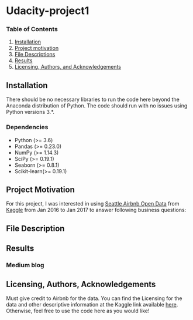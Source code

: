 # Udacity-project1

### Table of Contents

1. [Installation](#installation)
2. [Project motivation](#motivation)
3. [File Descriptions](#files)
4. [Results](#results)
5. [Licensing, Authors, and Acknowledgements](#licensing)

## Installation <a name="installation"></a>
There should be no necessary libraries to run the code here beyond the Anaconda distribution of Python. The code should run with no issues using Python versions 3.*.

### Dependencies
- Python (>= 3.6)
- Pandas (>= 0.23.0)
- NumPy (>= 1.14.3)
- SciPy (>= 0.19.1)
- Seaborn (>= 0.8.1)
- Scikit-learn(>= 0.19.1)

## Project Motivation <a name="motivation"></a>
For this project, I was interested in using [Seattle Airbnb Open Data](https://www.kaggle.com/airbnb/seattle/data) from [Kaggle](https://www.kaggle.com) from Jan 2016 to Jan 2017 to answer following business questions:


## File Description <a name="files"></a>


## Results <a name="results"></a>

### Medium blog

## Licensing, Authors, Acknowledgements <a name="licensing"></a>
Must give credit to Airbnb for the data.  You can find the Licensing for the data and other descriptive information at the Kaggle link available [here](https://www.kaggle.com/airbnb/seattle).  Otherwise, feel free to use the code here as you would like! 
